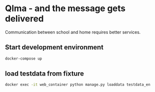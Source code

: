 # Qlma - and the message gets delivered

Communication between school and home requires better services.

## Start development environment
```bash
docker-compose up
```

## load testdata from fixture
```bash
docker exec -it web_container python manage.py loaddata testdata_en
```